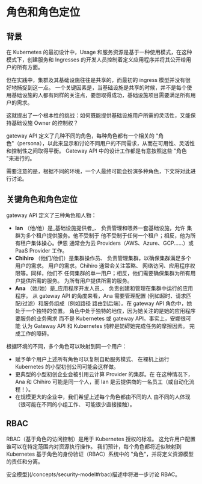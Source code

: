 <!-- TRANSLATED by md-translate -->
# 角色和角色定位

## 背景

在 Kubernetes 的最初设计中，Usage 和服务资源是基于一种使用模式，在这种模式下，创建服务和 Ingresses 的开发人员控制着定义应用程序并将其公开给用户的所有方面。

但在实践中，集群及其基础设施往往是共享的，而最初的 ingress 模型并没有很好地捕捉到这一点。 一个关键因素是，当基础设施是共享的时候，并不是每个使用基础设施的人都有同样的关注点，要想取得成功，基础设施项目需要满足所有用户的需求。

这就提出了一个根本性的挑战：如何既能提供基础设施用户所需的灵活性，又能保持基础设施 Owner 的控制权？

gateway API 定义了几种不同的角色，每种角色都有一个相关的 "角色"（persona），以此来显示和讨论不同用户的不同需求，从而在可用性、灵活性和控制性之间取得平衡。 Gateway API 中的设计工作都是有意按照这些 "角色 "来进行的。

需要注意的是，根据不同的环境，一个人最终可能会扮演多种角色，下文将对此进行讨论。

## 关键角色和角色定位

gateway API 定义了三种角色和人物：

* **Ian**<a name="ian"></a> （他/他）是_基础设施提供者_、
负责管理和喂养一套基础设施，允许
集群为多个租户提供服务。他不受制于
他不受制于任何一个租户；相反，他为所有租户集体操心。伊恩
通常会为云 Providers（AWS、Azure、GCP......）或 PaaS
Provider 工作。
* **Chihiro**<a name="Chihiro"></a> （他们/他们）是集群操作员、
负责管理集群，以确保集群满足多个用户的需求。
用户的需求。Chihiro 通常会关注策略、
网络访问、应用程序权限等。同样，他们不
任何集群的单一用户；相反，他们需要确保集群为所有用户提供所需的服务。
为所有用户提供所需的服务。
* **Ana**<a name="ana"></a> （她/她）是_应用程序开发人员_、
负责创建和管理在集群中运行的应用程序。
从 gateway API 的角度来看，Ana 需要管理配置
(例如超时、请求匹配/过滤）和服务组成（例如路径
路由到后端）。在 gateway API 角色中，她处于一个独特的位置。
角色中处于独特的地位，因为她关注的是她的应用程序要服务的业务需求
而不是 Kubernetes 或 gateway API。事实上，安娜很可能
认为 Gateway API 和 Kubernetes 纯粹是妨碍她完成任务的摩擦因素。
完成工作的障碍。

根据环境的不同，多个角色可以映射到同一个用户：

* 赋予单个用户上述所有角色可以复制自助服务模式、
在裸机上运行 Kubernetes 的小型初创公司可能会这样做。
* 更典型的小型初创企业会被引用云计算 Provider 的集群。在
在这种情况下，Ana 和 Chihiro 可能是同一个人，而 Ian
是云提供商的一名员工（或自动化流程！）。
* 在规模更大的企业中，我们希望上述每个角色都由不同的人
由不同的人体现（很可能在不同的小组工作、
可能很少直接接触）。

## RBAC

RBAC（基于角色的访问控制）是用于 Kubernetes 授权的标准。 这允许用户配置谁可以在特定范围内对资源执行操作。 我们预计，每个角色都将近似映射到 Kubernetes 基于角色的身份验证（RBAC）系统中的 "角色"，并将定义资源模型的责任和分离。

安全模型](/concepts/security-model#rbac)描述中将进一步讨论 RBAC。